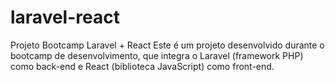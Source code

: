 # laravel-react
Projeto Bootcamp Laravel + React Este é um projeto desenvolvido durante o bootcamp de desenvolvimento, que integra o Laravel (framework PHP) como back-end e React (biblioteca JavaScript) como front-end.

